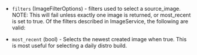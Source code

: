 <!-- Code generated from the comments of the ImageFilter struct in builder/openstack/run_config.go; DO NOT EDIT MANUALLY -->

-   `filters` (ImageFilterOptions) - filters used to select a source_image.
NOTE: This will fail unless exactly one image is returned, or
most_recent is set to true. Of the filters described in
ImageService, the
following are valid:

-   `most_recent` (bool) - Selects the newest created image when true.
This is most useful for selecting a daily distro build.
